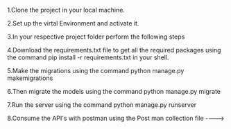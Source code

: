 1.Clone the project in your local machine.

2.Set up the virtal Environment and activate it.

3.In your respective project folder perform the following steps

4.Download the requirements.txt file to get all the required packages using the command pip install -r requirements.txt in your shell.

5.Make the migrations using the command python manage.py makemigrations

6.Then migrate the models using the command python manage.py migrate

7.Run the server using the command python manage.py runserver

8.Consume the API's with postman using the Post man collection file ----> 
